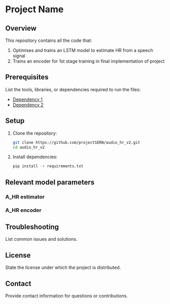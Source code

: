 # Project Name

## Overview
This repository contains all the code that:
1. Optimises and trains an LSTM model to estimate HR from a speech signal
2. Trains an encoder for 1st stage training in final implementation of project

## Prerequisites
List the tools, libraries, or dependencies required to run the files:
- [Dependency 1](#)
- [Dependency 2](#)

## Setup
1. Clone the repository:
    ```bash
    git clone https://github.com/projectSERN/audio_hr_v2.git
    cd audio_hr_v2
    ```
2. Install dependencies:
    ```bash
    pip install -r requirements.txt
    ```

## Relevant model parameters
### A_HR estimator
### A_HR encoder

## Troubleshooting
List common issues and solutions.

## License
State the license under which the project is distributed.

## Contact
Provide contact information for questions or contributions.